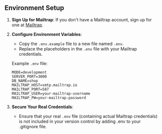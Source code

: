 ## Environment Setup

1. **Sign Up for Mailtrap**: If you don't have a Mailtrap account, sign up for one at [Mailtrap](https://mailtrap.io/).

2. **Configure Environment Variables**:
   - Copy the `.env.example` file to a new file named `.env`.
   - Replace the placeholders in the `.env` file with your Mailtrap credentials.

   Example `.env` file:
   ```env
   MODE=development
   SERVER_PORT=3000
   DB_NAME=shop
   MAILTRAP_HOST=smtp.mailtrap.io
   MAILTRAP_PORT=587
   MAILTRAP_USER=your-mailtrap-username
   MAILTRAP_PW=your-mailtrap-password

3. **Secure Your Real Credentials**:
   - Ensure that your real `.env` file (containing actual Mailtrap credentials) is not included in your version control by adding .env to your .gitignore file.
